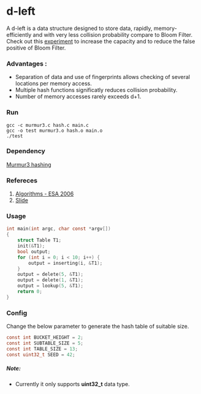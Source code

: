 # d-left
A d-left is a data structure designed to store data, rapidly, memory-efficiently and with very less collision probability compare to Bloom Filter. Check out this [experiment](https://www.eecs.harvard.edu/~michaelm/postscripts/aller2006.pdf) to increase the capacity and to reduce the false positive of Bloom Filter.

### Advantages :
* Separation of data and use of fingerprints allows checking of several locations per memory access.
* Multiple hash functions significatly reduces collision probability.
* Number of memory accesses rarely exceeds d+1.

### Run
```
gcc -c murmur3.c hash.c main.c
gcc -o test murmur3.o hash.o main.o
./test
```

### Dependency
[Murmur3 hashing](https://github.com/PeterScott/murmur3)

### Refereces
1. [Algorithms - ESA 2006](https://books.google.co.in/books?id=eKOoCAAAQBAJ&pg=PA688&lpg=PA688&dq=d-left+deletion+hashing&source=bl&ots=_t4AgfeEqs&sig=6pc27jDRL5SybempvGOaUr62jlE&hl=en&sa=X&redir_esc=y#v=onepage&q=d-left%20hashing&f=false)
2. [Slide](http://www.arl.wustl.edu/~jst/cse/577/lec/exactMatch.pdf)


### Usage
```c
int main(int argc, char const *argv[])
{
	struct Table T1;
	init(&T1);
	bool output;
	for (int i = 0; i < 10; i++) {
		output = inserting(i, &T1);
	}
	output = delete(5, &T1);
	output = delete(1, &T1);
	output = lookup(5, &T1);
	return 0;
}
```

### Config
Change the below parameter to generate the hash table of suitable size.
```c
const int BUCKET_HEIGHT = 2;
const int SUBTABLE_SIZE = 5;
const int TABLE_SIZE = 13;
const uint32_t SEED = 42;
```
##### Note: 
* Currently it only supports **uint32_t** data type.
